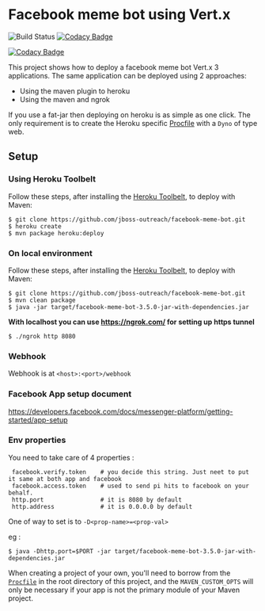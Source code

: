 # Facebook meme bot using Vert.x
![Build Status](https://travis-ci.org/jboss-outreach/facebook-meme-bot.svg?branch=master)
[![Codacy Badge](https://api.codacy.com/project/badge/Grade/1afbc4325c4f4a9ea06d91619e6e1760)](https://www.codacy.com/app/jboss-outreach/facebook-meme-bot/dashboard)

[![Codacy Badge](https://api.codacy.com/project/badge/Grade/1afbc4325c4f4a9ea06d91619e6e1760)](https://www.codacy.com/app/Ani2004/facebook-meme-bot_2/dashboard)

This project shows how to deploy a facebook meme bot Vert.x 3 applications. The same application can be deployed using 2 approaches:

* Using the maven plugin to heroku
* Using the maven and ngrok

If you use a fat-jar then deploying on heroku is as simple as one click. The only requirement is to create the Heroku specific [Procfile](https://github.com/jboss-outreach/facebook-meme-bot/blob/master/blob/master/Procfile.windows) with a `Dyno` of type web.

## Setup

### Using Heroku Toolbelt

Follow these steps, after installing the [Heroku Toolbelt](https://toolbelt.heroku.com/), to deploy with Maven:

```sh-session
$ git clone https://github.com/jboss-outreach/facebook-meme-bot.git
$ heroku create
$ mvn package heroku:deploy
```

### On local environment

Follow these steps, after installing the [Heroku Toolbelt](https://toolbelt.heroku.com/), to deploy with Maven:

```sh-session
$ git clone https://github.com/jboss-outreach/facebook-meme-bot.git
$ mvn clean package 
$ java -jar target/facebook-meme-bot-3.5.0-jar-with-dependencies.jar
```

**With localhost you can use https://ngrok.com/ for setting up https tunnel**

```
$ ./ngrok http 8080
```

### Webhook

Webhook is at `<host>:<port>/webhook`

### Facebook App setup document

https://developers.facebook.com/docs/messenger-platform/getting-started/app-setup

### Env properties

You need to take care of 4 properties :
```
 facebook.verify.token    # you decide this string. Just neet to put it same at both app and facebook
 facebook.access.token    # used to send pi hits to facebook on your behalf.
 http.port                # it is 8080 by default
 http.address             # it is 0.0.0.0 by default
```

One of way to set is to `-D<prop-name>=<prop-val>`

eg : 
```
$ java -Dhttp.port=$PORT -jar target/facebook-meme-bot-3.5.0-jar-with-dependencies.jar
```

When creating a project of your own, you'll need to borrow from the [`Procfile`](https://github.com/jboss-outreach/facebook-meme-bot/blob/master/blob/master/Procfile.windows) in the root directory of this project, and the `MAVEN_CUSTOM_OPTS` will only be necessary if your app is not the primary module of your Maven project.
